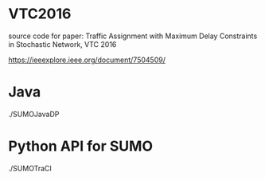 # VTC2016
source code for paper: 
Traffic Assignment with Maximum Delay Constraints in Stochastic Network, VTC
2016

https://ieeexplore.ieee.org/document/7504509/

# Java
./SUMOJavaDP

# Python API for SUMO
./SUMOTraCI


